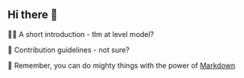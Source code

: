 ## Hi there 👋



🙋‍♀️ A short introduction - tlm at level model?

🌈 Contribution guidelines -  not sure?

🧙 Remember, you can do mighty things with the power of [Markdown](https://docs.github.com/github/writing-on-github/getting-started-with-writing-and-formatting-on-github/basic-writing-and-formatting-syntax)

